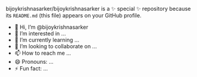 bijoykrishnasarker/bijoykrishnasarker is a ✨ special ✨ repository because its `README.md` (this file) appears on your GitHub profile.

- 👋 Hi, I’m @bijoykrishnasarker
- 👀 I’m interested in ...
- 🌱 I’m currently learning ...
- 💞️ I’m looking to collaborate on ...
- 📫 How to reach me ...
- 😄 Pronouns: ...
- ⚡ Fun fact: ...



